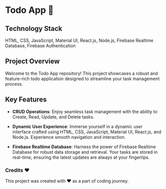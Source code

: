 # Todo App 📝

## Technology Stack
HTML, CSS, JavaScript, Material UI, React.js, Node.js, Firebase Realtime Database, Firebase Authentication

## Project Overview
Welcome to the Todo App repository! This project showcases a robust and feature-rich todo application designed to streamline your task management process.

## Key Features

- **CRUD Operations**: Enjoy seamless task management with the ability to Create, Read, Update, and Delete tasks.

- **Dynamic User Experience**: Immerse yourself in a dynamic user interface crafted using HTML, CSS, JavaScript, Material UI, React.js, and Node.js. Experience smooth navigation and interaction.

- **Firebase Realtime Database**: Harness the power of Firebase Realtime Database for robust data storage and retrieval. Your tasks are stored in real-time, ensuring the latest updates are always at your fingertips.

### Credits ❤️
This project was created with ❤️ as a part of coding journey.
